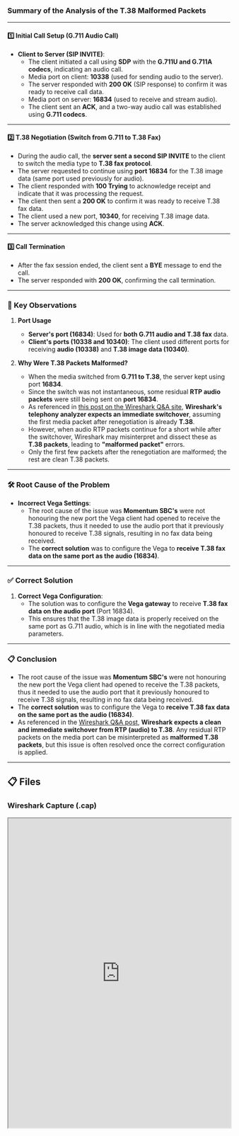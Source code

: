 ### **Summary of the Analysis of the T.38 Malformed Packets**

---

#### **1️⃣ Initial Call Setup (G.711 Audio Call)**

- **Client to Server (SIP INVITE)**:
  - The client initiated a call using **SDP** with the **G.711U and G.711A codecs**, indicating an audio call.
  - Media port on client: **10338** (used for sending audio to the server).
  - The server responded with **200 OK** (SIP response) to confirm it was ready to receive call data.
  - Media port on server: **16834** (used to receive and stream audio).
  - The client sent an **ACK**, and a two-way audio call was established using **G.711 codecs**.

---

#### **2️⃣ T.38 Negotiation (Switch from G.711 to T.38 Fax)**

- During the audio call, the **server sent a second SIP INVITE** to the client to switch the media type to **T.38 fax protocol**.
- The server requested to continue using **port 16834** for the T.38 image data (same port used previously for audio).
- The client responded with **100 Trying** to acknowledge receipt and indicate that it was processing the request.
- The client then sent a **200 OK** to confirm it was ready to receive T.38 fax data.
- The client used a new port, **10340**, for receiving T.38 image data.
- The server acknowledged this change using **ACK**.

---

#### **3️⃣ Call Termination**

- After the fax session ended, the client sent a **BYE** message to end the call.
- The server responded with **200 OK**, confirming the call termination.

---

### **📘 Key Observations**

1. **Port Usage**
   - **Server's port (16834)**: Used for **both G.711 audio and T.38 fax** data.
   - **Client's ports (10338 and 10340)**: The client used different ports for receiving **audio (10338)** and **T.38 image data (10340)**.

2. **Why Were T.38 Packets Malformed?**
   - When the media switched from **G.711 to T.38**, the server kept using port **16834**.
   - Since the switch was not instantaneous, some residual **RTP audio packets** were still being sent on **port 16834**.
   - As referenced in [this post on the Wireshark Q&A site](https://osqa-ask.wireshark.org/questions/57516/t38-malformed-packet/), **Wireshark's telephony analyzer expects an immediate switchover**, assuming the first media packet after renegotiation is already **T.38**.
   - However, when audio RTP packets continue for a short while after the switchover, Wireshark may misinterpret and dissect these as **T.38 packets**, leading to **"malformed packet"** errors.
   - Only the first few packets after the renegotiation are malformed; the rest are clean T.38 packets.

---

### **🛠️ Root Cause of the Problem**

- **Incorrect Vega Settings**:
  - The root cause of the issue was **Momentum SBC's** were not honouring the new port the Vega client had opened to receive the T.38 packets, thus it needed to use the audio port that it previously honoured to receive T.38 signals, resulting in no fax data being received.
  - The **correct solution** was to configure the Vega to **receive T.38 fax data on the same port as the audio (16834)**.

---

### **✅ Correct Solution**

1. **Correct Vega Configuration**:
   - The solution was to configure the **Vega gateway** to receive **T.38 fax data on the audio port** (Port 16834).
   - This ensures that the T.38 image data is properly received on the same port as G.711 audio, which is in line with the negotiated media parameters.

---

### **📋 Conclusion**

- The root cause of the issue was **Momentum SBC's** were not honouring the new port the Vega client had opened to receive the T.38 packets, thus it needed to use the audio port that it previously honoured to receive T.38 signals, resulting in no fax data being received.
- The **correct solution** was to configure the Vega to **receive T.38 fax data on the same port as the audio (16834)**.
- As referenced in the [Wireshark Q&A post](https://osqa-ask.wireshark.org/questions/57516/t38-malformed-packet/), **Wireshark expects a clean and immediate switchover from RTP (audio) to T.38**. Any residual RTP packets on the media port can be misinterpreted as **malformed T.38 packets**, but this issue is often resolved once the correct configuration is applied.

---

## 📋 Files

### Wireshark Capture (.cap)

<iframe src="https://www.cloudshark.org/captures/8b386922a24b" width="100%" height="700px"></iframe>

